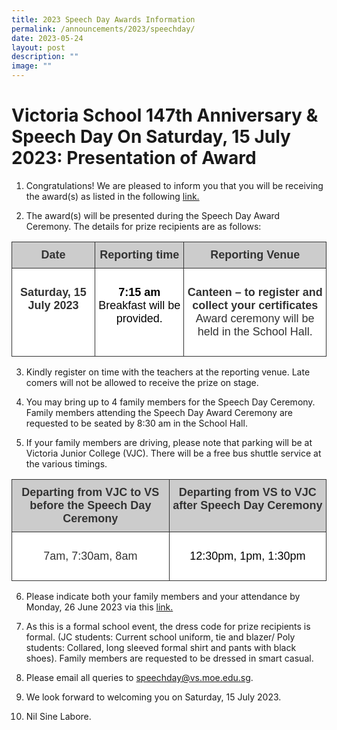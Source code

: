 ```yaml
---
title: 2023 Speech Day Awards Information
permalink: /announcements/2023/speechday/
date: 2023-05-24
layout: post
description: ""
image: ""
---
```

# **Victoria School 147th Anniversary &amp; Speech Day On Saturday, 15 July 2023: Presentation of Award**

1.	Congratulations! We are pleased to inform you that you will be receiving the award(s) as listed in the following [link.](https://drive.google.com/file/d/12EzNLLT-_Y2-zqk58COdjoG8Y7MB1JwB/view?usp=sharing)

2.	The award(s) will be presented during the Speech Day Award Ceremony.  The details for prize recipients are as follows:

<table style="border-collapse:collapse;border-spacing:0" class="tg">
	  <thead>
	    <tr>
	      <th style="background-color:#CCC;border-color:#333333;border-style:solid;border-width:1px;color:#333;font-family:Arial, sans-serif;font-size:18px;font-weight:bold;overflow:hidden;padding:10px 5px;text-align:center;vertical-align:top;word-break:normal"><span style="font-weight:bold">Date</span></th>
	      <th style="background-color:#CCC;border-color:#333333;border-style:solid;border-width:1px;color:#333;font-family:Arial, sans-serif;font-size:18px;font-weight:bold;overflow:hidden;padding:10px 5px;text-align:center;vertical-align:top;word-break:normal"><span style="font-weight:bold">Reporting time</span></th>
	      <th style="background-color:#CCC;border-color:#333333;border-style:solid;border-width:1px;color:#333;font-family:Arial, sans-serif;font-size:18px;font-weight:bold;overflow:hidden;padding:10px 5px;text-align:center;vertical-align:top;word-break:normal"><span style="font-weight:bold">Reporting Venue</span></th>
        </tr>
      </thead>
	  <tbody>
	    <tr>
	      <td style="background-color:#FFF;border-color:#333333;border-style:solid;border-width:1px;color:#333;font-family:Arial, sans-serif;font-size:18px;overflow:hidden;padding:10px 5px;text-align:center;vertical-align:top;word-break:normal"><p><strong>Saturday, 15 July 2023</strong></p>
	        <p><br>
            </p></td>
	      <td style="background-color:#FFF;border-color:#333333;border-style:solid;border-width:1px;color:#333;font-family:Arial, sans-serif;font-size:18px;overflow:hidden;padding:10px 5px;text-align:center;vertical-align:top;word-break:normal"><p><span style="color:#000"><strong>7:15 am</strong></span> <br>
	        <span style="color:#000">Breakfast will be provided. </span><br>
	        <br>
	        </p></td>
	      <td style="background-color:#FFF;border-color:#333333;border-style:solid;border-width:1px;color:#333;font-family:Arial, sans-serif;font-size:18px;overflow:hidden;padding:10px 5px;text-align:center;vertical-align:top;word-break:normal"><p><strong>Canteen – to register and collect your certificates</strong> <br>
	        Award ceremony will be held in the School Hall. </p></td>
        </tr>
      </tbody>
</table>

3. Kindly register on time with the teachers at the reporting venue. Late comers will not be allowed to receive the prize on stage.

4.	You may bring up to 4 family members for the Speech Day Ceremony. Family members attending the Speech Day Award Ceremony are requested to be seated by 8:30 am in the School Hall.  

5.	If your family members are driving, please note that parking will be at Victoria Junior College (VJC).  There will be a free bus shuttle service at the various timings.

<table style="border-collapse:collapse;border-spacing:0" class="tg">
	  <thead>
	    <tr>
	      <th style="background-color:#CCC;border-color:#333333;border-style:solid;border-width:1px;color:#333;font-family:Arial, sans-serif;font-size:18px;font-weight:bold;overflow:hidden;padding:10px 5px;text-align:center;vertical-align:top;word-break:normal" width="421"><span style="font-weight:bold">Departing from VJC to VS before the Speech Day Ceremony</span></th>
	      <th style="background-color:#CCC;border-color:#333333;border-style:solid;border-width:1px;color:#333;font-family:Arial, sans-serif;font-size:18px;font-weight:bold;overflow:hidden;padding:10px 5px;text-align:center;vertical-align:top;word-break:normal" width="420"><span style="font-weight:bold">Departing from VS to VJC after Speech Day Ceremony</span></th>
        </tr>
      </thead>
	  <tbody>
	    <tr>
	      <td style="background-color:#FFF;border-color:#333333;border-style:solid;border-width:1px;color:#333;font-family:Arial, sans-serif;font-size:18px;overflow:hidden;padding:10px 5px;text-align:center;vertical-align:top;word-break:normal"><p>7am, 7:30am, 8am<br>
            </p></td>
	      <td style="background-color:#FFF;border-color:#333333;border-style:solid;border-width:1px;color:#333;font-family:Arial, sans-serif;font-size:18px;overflow:hidden;padding:10px 5px;text-align:center;vertical-align:top;word-break:normal"><p><span style="color:#000">12:30pm, 1pm, 1:30pm</span><br>
	        </p></td>
        </tr>
      </tbody>
</table>

6. Please indicate both your family members and your attendance by Monday, 26  June 2023 via this [link.](https://forms.gle/zCaUxMrNSLeCvQaJ6)
 
7.	As this is a formal school event, the dress code for prize recipients is formal. 
(JC students: Current school uniform, tie and blazer/ Poly students: Collared, long sleeved formal shirt and pants with black shoes). Family members are requested to be dressed in smart casual.

8.	Please email all queries to speechday@vs.moe.edu.sg. 

9.	We look forward to welcoming you on Saturday, 15 July 2023. 

10. Nil Sine Labore.